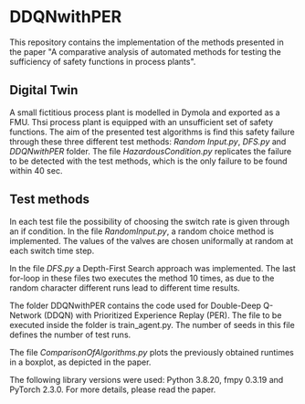 # DDQNwithPER
This repository contains the implementation of the methods presented in the paper "A comparative analysis of automated methods for testing the sufficiency of safety functions in process plants".
## Digital Twin
A small fictitious process plant is modelled in Dymola and exported as a FMU. Thsi process plant is equipped with an unsufficient set of safety functions. 
The aim of the presented test algorithms is find this safety failure through these three different test methods: *Random Input.py*, *DFS.py* and *DDQNwithPER* folder.
The file *HazardousCondition.py* replicates the failure to be detected with the test methods, which is the only failure to be found within 40 sec.

## Test methods

In each test file the possibility of choosing the switch rate is given through an if condition. 
In the file *RandomInput.py*, a random choice method is implemented. The values of the valves are chosen uniformally at random at each switch time step.

In the file *DFS.py* a Depth-First Search approach was implemented. The last for-loop in these files two executes the method 10 times, as due to the random character different runs lead to different time results.  

The folder DDQNwithPER contains the code used for Double-Deep Q-Network (DDQN) with Prioritized Experience Replay (PER). The file to be executed inside the folder is train_agent.py. The number of seeds in this file defines the number of test runs.

The file *ComparisonOfAlgorithms.py* plots the previously obtained runtimes in a boxplot, as depicted in the paper. 

The following library versions were used: Python 3.8.20, fmpy 0.3.19 and PyTorch 2.3.0. For more details, please read the paper.
